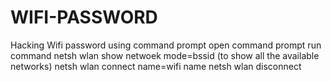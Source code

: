 # WIFI-PASSWORD
Hacking Wifi password using command prompt
open command prompt
run command
netsh wlan show netwoek mode=bssid (to show all the available networks)
netsh wlan connect name=wifi name
netsh wlan disconnect

